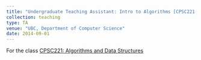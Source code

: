 ```yaml
---
title: "Undergraduate Teaching Assistant: Intro to Algorithms [CPSC221: Algorithms and Data Structures](https://courses.students.ubc.ca/cs/courseschedule?pname=subjarea&tname=subj-course&dept=CPSC&course=221)"
collection: teaching
type: TA
venue: "UBC, Department of Computer Science"
date: 2014-09-01
---
```


For the class [CPSC221: Algorithms and Data Structures](https://courses.students.ubc.ca/cs/courseschedule?pname=subjarea&tname=subj-course&dept=CPSC&course=221)
